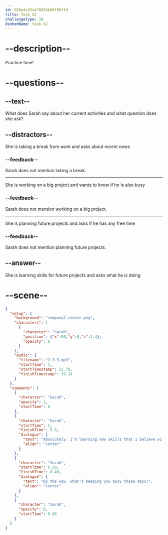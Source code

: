 ```yaml
---
id: 656a4c92a476854b89f98ffd
title: Task 52
challengeType: 19
dashedName: task-52
---
```


<!-- (Audio) Sarah: Absolutely! I'm learning new skills that I believe will be valuable in my future projects. By the way, what's keeping you busy these days? -->

# --description--

Practice time!

# --questions--

## --text--

What does Sarah say about her current activities and what question does she ask?

## --distractors--

She is taking a break from work and asks about recent news

### --feedback--

Sarah does not mention taking a break.

---

She is working on a big project and wants to know if he is also busy

### --feedback--

Sarah does not mention working on a big project.

---

She is planning future projects and asks if he has any free time

### --feedback--

Sarah does not mention planning future projects.

## --answer--

She is learning skills for future projects and asks what he is doing

# --scene--

```json
{
  "setup": {
    "background": "company2-center.png",
    "characters": [
      {
        "character": "Sarah",
        "position": {"x":50,"y":0,"z":1.4},
        "opacity": 0
      }
    ],
    "audio": {
      "filename": "2.3-5.mp3",
      "startTime": 1,
      "startTimestamp": 21.78,
      "finishTimestamp": 29.18
    }
  },
  "commands": [
    {
      "character": "Sarah",
      "opacity": 1,
      "startTime": 0
    },
    {
      "character": "Sarah",
      "startTime": 1,
      "finishTime": 5.8,
      "dialogue": {
        "text": "Absolutely. I'm learning new skills that I believe will be valuable in my future projects.",
        "align": "center"
      }
    },
    {
      "character": "Sarah",
      "startTime": 6.28,
      "finishTime": 8.40,
      "dialogue": {
        "text": "By the way, what's keeping you busy these days?",
        "align": "center"
      }
    },
    {
      "character": "Sarah",
      "opacity": 0,
      "startTime": 8.90
    }
  ]
}
```

